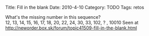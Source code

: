 Title: Fill in the blank
Date: 2010-4-10
Category: TODO
Tags: retos

What's the missing number in this sequence?  
12, 13, 14, 15, 16, 17, 18, 20, 22, 24, 30, 33, 102, ? , 10010 Seen at http://neworder.box.sk/forum/topic41509-fill-in-the-blank.html
